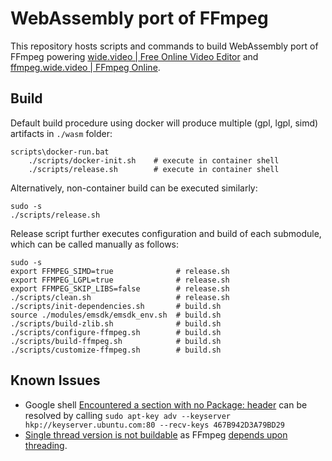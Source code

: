 # WebAssembly port of FFmpeg

This repository hosts scripts and commands to build WebAssembly port of FFmpeg powering [wide.video | Free Online Video Editor](https://wide.video) and [ffmpeg.wide.video | FFmpeg Online](https://ffmpeg.wide.video).

## Build

Default build procedure using docker will produce multiple (gpl, lgpl, simd) artifacts in `./wasm` folder:

```shell
scripts\docker-run.bat
	./scripts/docker-init.sh    # execute in container shell
	./scripts/release.sh        # execute in container shell
```

Alternatively, non-container build can be executed similarly:

```shell
sudo -s
./scripts/release.sh
```

Release script further executes configuration and build of each submodule, which can be called manually as follows:

```shell
sudo -s
export FFMPEG_SIMD=true              # release.sh
export FFMPEG_LGPL=true              # release.sh
export FFMPEG_SKIP_LIBS=false        # release.sh
./scripts/clean.sh                   # release.sh
./scripts/init-dependencies.sh       # build.sh
source ./modules/emsdk/emsdk_env.sh  # build.sh
./scripts/build-zlib.sh              # build.sh
./scripts/configure-ffmpeg.sh        # build.sh
./scripts/build-ffmpeg.sh            # build.sh
./scripts/customize-ffmpeg.sh        # build.sh
```

## Known Issues

- Google shell [Encountered a section with no Package: header](https://github.com/hashicorp/consul/issues/11162) can be resolved by calling `sudo apt-key adv --keyserver hkp://keyserver.ubuntu.com:80 --recv-keys 467B942D3A79BD29`
- [Single thread version is not buildable](https://trac.ffmpeg.org/ticket/10009) as FFmpeg [depends upon threading](http://git.videolan.org/?p=ffmpeg.git;a=commitdiff;h=760ce4bc0bd11f74f0851c0a662dd5cae888df83).